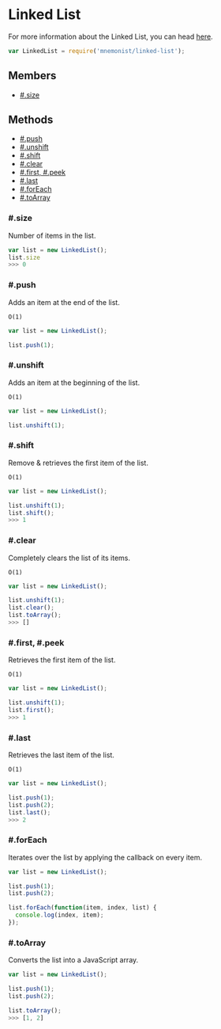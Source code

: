 # Linked List

For more information about the Linked List, you can head [here](https://en.wikipedia.org/wiki/Linked_list#Singly_linked_list).

```js
var LinkedList = require('mnemonist/linked-list');
```

## Members

* [#.size](#size)

## Methods

* [#.push](#push)
* [#.unshift](#unshift)
* [#.shift](#shift)
* [#.clear](#clear)
* [#.first, #.peek](#first-peek)
* [#.last](#last)
* [#.forEach](#foreach)
* [#.toArray](#toarray)

### #.size

Number of items in the list.

```js
var list = new LinkedList();
list.size
>>> 0
```

### #.push

Adds an item at the end of the list.

`O(1)`

```js
var list = new LinkedList();

list.push(1);
```

### #.unshift

Adds an item at the beginning of the list.

`O(1)`

```js
var list = new LinkedList();

list.unshift(1);
```

### #.shift

Remove & retrieves the first item of the list.

`O(1)`

```js
var list = new LinkedList();

list.unshift(1);
list.shift();
>>> 1
```

### #.clear

Completely clears the list of its items.

`O(1)`

```js
var list = new LinkedList();

list.unshift(1);
list.clear();
list.toArray();
>>> []
```

### #.first, #.peek

Retrieves the first item of the list.

`O(1)`

```js
var list = new LinkedList();

list.unshift(1);
list.first();
>>> 1
```

### #.last

Retrieves the last item of the list.

`O(1)`

```js
var list = new LinkedList();

list.push(1);
list.push(2);
list.last();
>>> 2
```

### #.forEach

Iterates over the list by applying the callback on every item.

```js
var list = new LinkedList();

list.push(1);
list.push(2);

list.forEach(function(item, index, list) {
  console.log(index, item);
});
```

### #.toArray

Converts the list into a JavaScript array.

```js
var list = new LinkedList();

list.push(1);
list.push(2);

list.toArray();
>>> [1, 2]
```
